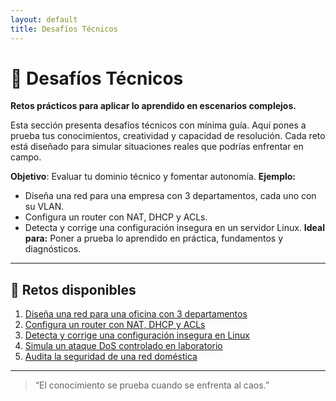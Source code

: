 ```yaml
---
layout: default
title: Desafíos Técnicos
---
```


# 🎯 Desafíos Técnicos  
**Retos prácticos para aplicar lo aprendido en escenarios complejos.**

Esta sección presenta desafíos técnicos con mínima guía. Aquí pones a prueba tus conocimientos, creatividad y capacidad de resolución. Cada reto está diseñado para simular situaciones reales que podrías enfrentar en campo.


**Objetivo**: Evaluar tu dominio técnico y fomentar autonomía.
**Ejemplo:**
- Diseña una red para una empresa con 3 departamentos, cada uno con su VLAN.
- Configura un router con NAT, DHCP y ACLs.
- Detecta y corrige una configuración insegura en un servidor Linux.
**Ideal para:** Poner a prueba lo aprendido en práctica, fundamentos y diagnósticos.


---

## 🚧 Retos disponibles

1. [Diseña una red para una oficina con 3 departamentos](red/red1.md)
2. [Configura un router con NAT, DHCP y ACLs](router/router1.md)
3. [Detecta y corrige una configuración insegura en Linux](linux/linux1.md)
4. [Simula un ataque DoS controlado en laboratorio](dos/dos1.md)
5. [Audita la seguridad de una red doméstica](auditoria/auditoria1.md)

---

> “El conocimiento se prueba cuando se enfrenta al caos.”